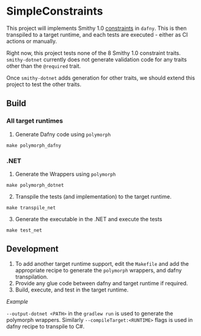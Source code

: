 # SimpleConstraints

This project will implements Smithy 1.0 [constraints](https://smithy.io/1.0/spec/core/constraint-traits.html#)  in `dafny`. This is then transpiled to a target runtime, and each tests are executed - either as CI actions or manually.

Right now, this project tests none of the 8 Smithy 1.0 constraint traits. `smithy-dotnet` currently does not generate validation code for any traits other than the `@required` trait. 

Once `smithy-dotnet` adds generation for other traits, we should extend this project to test the other traits.

## Build

### All target runtimes
1. Generate Dafny code using `polymorph`
```
make polymorph_dafny
```

### .NET
1. Generate the Wrappers using `polymorph`
```
make polymorph_dotnet
```

2. Transpile the tests (and implementation) to the target runtime.
```
make transpile_net
```

3. Generate the executable in the .NET and execute the tests
```
make test_net
```

## Development
1. To add another target runtime support, edit the `Makefile` and add the appropriate recipe to generate the `polymorph` wrappers, and dafny transpilation.
2. Provide any glue code between dafny and target runtime if required.
3. Build, execute, and test in the target runtime.

*Example*

`--output-dotnet <PATH>` in the `gradlew run` is used to generate the polymorph wrappers. Similarly `--compileTarget:<RUNTIME>` flags is used in dafny recipe to transpile to C#.
